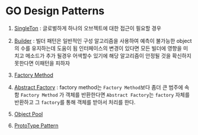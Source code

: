# GO Design Patterns

1. [SingleTon](https://github.com/BumwooPark/go-design-pattern/tree/master/singleton)
: 글로벌하게 하나의 오브젝트에 대한 접근이 필요할 경우

2. [Builder](https://github.com/BumwooPark/go-design-pattern/tree/master/builder)
: 빌더 패턴은 일반적인 구성 알고리즘을 사용하여 예측이 불가능한 object의 수를 유지하는데 도움이 됨 
인터페이스의 변경이 있다면 모든 빌더에 영향을 미치고 메소드가 추가 될경우 어색할수 있기에 해당 알고리즘이 안정될 것을 확신하지 못한다면 이패턴을 피하자

3. [Factory Method](https://github.com/BumwooPark/go-design-pattern/tree/master/factory_method)

4. [Abstract Factory](https://github.com/BumwooPark/go-design-pattern/tree/master/abstract_factory)
: factory method는 `Factory Method`보다 좀더 큰 범주에 속함  `Factory Method` 가 객체를 반환한다면 
`Abstract Factory`는 `factory` 자체를 반환하고 그 `factory`를 통해 객체를 받아서 처리를 한다.

5. [Object Pool](https://github.com/BumwooPark/go-design-pattern/tree/master/object_pool)
6. [ProtoType Pattern](https://github.com/BumwooPark/go-design-pattern/tree/master/prototype)